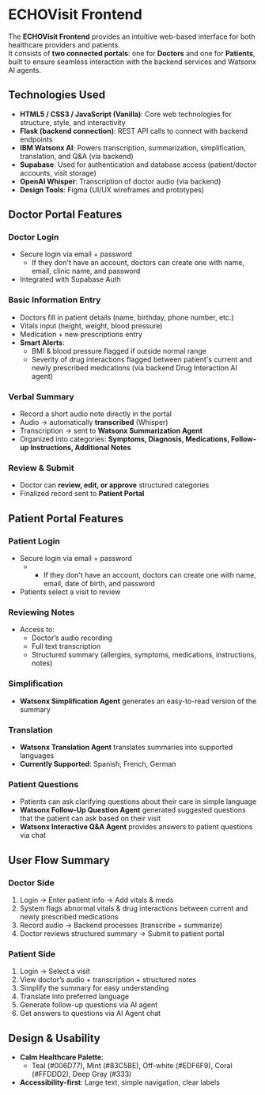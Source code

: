 # ECHOVisit Frontend

The **ECHOVisit Frontend** provides an intuitive web-based interface for both healthcare providers and patients.  
It consists of **two connected portals**: one for **Doctors** and one for **Patients**, built to ensure seamless interaction with the backend services and Watsonx AI agents.  


## Technologies Used
- **HTML5 / CSS3 / JavaScript (Vanilla)**: Core web technologies for structure, style, and interactivity
- **Flask (backend connection)**: REST API calls to connect with backend endpoints
- **IBM Watsonx AI**: Powers transcription, summarization, simplification, translation, and Q&A (via backend)
- **Supabase**: Used for authentication and database access (patient/doctor accounts, visit storage)
- **OpenAI Whisper**: Transcription of doctor audio (via backend)
- **Design Tools**: Figma (UI/UX wireframes and prototypes)


## Doctor Portal Features

### Doctor Login
- Secure login via email + password
  - If they don't have an account, doctors can create one with name, email, clinic name, and password 
- Integrated with Supabase Auth  

### Basic Information Entry
- Doctors fill in patient details (name, birthday, phone number, etc.)
- Vitals input (height, weight, blood pressure)  
- Medication + new prescriptions entry  
- **Smart Alerts**:  
  - BMI & blood pressure flagged if outside normal range  
  - Severity of drug interactions flagged between patient's current and newly prescribed medications (via backend Drug Interaction AI agent)  

### Verbal Summary
- Record a short audio note directly in the portal  
- Audio → automatically **transcribed** (Whisper)  
- Transcription → sent to **Watsonx Summarization Agent**  
- Organized into categories: **Symptoms, Diagnosis, Medications, Follow-up Instructions, Additional Notes**

### Review & Submit
- Doctor can **review, edit, or approve** structured categories  
- Finalized record sent to **Patient Portal**  


## Patient Portal Features

### Patient Login
- Secure login via email + password
  - - If they don't have an account, doctors can create one with name, email, date of birth, and password  
- Patients select a visit to review  

### Reviewing Notes
- Access to:  
  - Doctor’s audio recording  
  - Full text transcription  
  - Structured summary (allergies, symptoms, medications, instructions, notes)  

### Simplification
- **Watsonx Simplification Agent** generates an easy-to-read version of the summary  

### Translation
- **Watsonx Translation Agent** translates summaries into supported languages  
- **Currently Supported**: Spanish, French, German  

### Patient Questions 
- Patients can ask clarifying questions about their care in simple language
- **Watsonx Follow-Up Question Agent** generated suggested questions that the patient can ask based on their visit 
- **Watsonx Interactive Q&A Agent** provides answers to patient questions via chat
  

## User Flow Summary

### Doctor Side
1. Login → Enter patient info → Add vitals & meds  
2. System flags abnormal vitals & drug interactions between current and newly prescribed medications 
3. Record audio → Backend processes (transcribe + summarize)  
4. Doctor reviews structured summary → Submit to patient portal  

### Patient Side
1. Login → Select a visit  
2. View doctor’s audio + transcription + structured notes  
3. Simplify the summary for easy understanding  
4. Translate into preferred language  
5. Generate follow-up questions via AI agent
6. Get answers to questions via AI Agent chat 


## Design & Usability
- **Calm Healthcare Palette**:  
  - Teal (#006D77), Mint (#83C5BE), Off-white (#EDF6F9), Coral (#FFDDD2), Deep Gray (#333)  
- **Accessibility-first**: Large text, simple navigation, clear labels  
